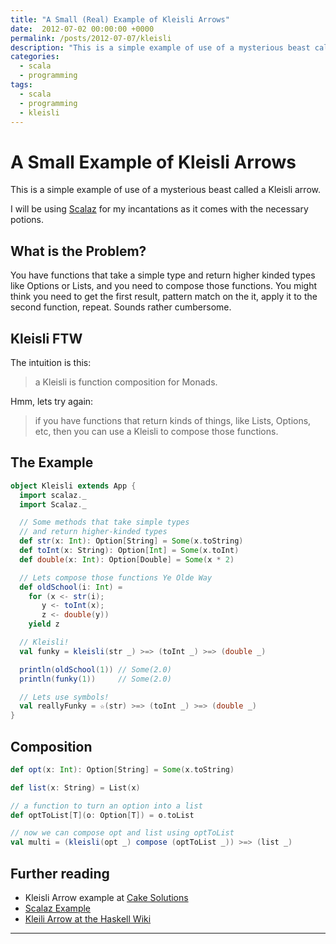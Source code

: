 ```yaml
---
title: "A Small (Real) Example of Kleisli Arrows"
date:  2012-07-02 00:00:00 +0000
permalink: /posts/2012-07-07/kleisli
description: "This is a simple example of use of a mysterious beast called a Kleisli arrow."
categories: 
  - scala
  - programming
tags:
  - scala
  - programming
  - kleisli
---
```

# A Small Example of Kleisli Arrows

This is a simple example of use of a mysterious beast called a Kleisli arrow.

I will be using [Scalaz](http://code.google.com/p/scalaz) for my incantations as it comes with the necessary potions.

## What is the Problem?

You have functions that take a simple type and return higher kinded types like Options or Lists, and you need to compose those functions. You might think you need to get the first result, pattern match on the it, apply it to the second function, repeat. Sounds rather cumbersome.

## Kleisli FTW

The intuition is this:

> a Kleisli is function composition for Monads.

Hmm, lets try again:

> if you have functions that return kinds of things, like Lists, Options, etc, then you can use a Kleisli to compose those functions.

## The Example

```scala
object Kleisli extends App {
  import scalaz._
  import Scalaz._

  // Some methods that take simple types
  // and return higher-kinded types
  def str(x: Int): Option[String] = Some(x.toString)
  def toInt(x: String): Option[Int] = Some(x.toInt)
  def double(x: Int): Option[Double] = Some(x * 2)

  // Lets compose those functions Ye Olde Way
  def oldSchool(i: Int) =
    for (x <- str(i);
       y <- toInt(x);
       z <- double(y))
    yield z

  // Kleisli!
  val funky = kleisli(str _) >=> (toInt _) >=> (double _)

  println(oldSchool(1)) // Some(2.0)
  println(funky(1))     // Some(2.0)

  // Lets use symbols!
  val reallyFunky = ☆(str) >=> (toInt _) >=> (double _)
}
```

## Composition

```scala
def opt(x: Int): Option[String] = Some(x.toString)

def list(x: String) = List(x)

// a function to turn an option into a list
def optToList[T](o: Option[T]) = o.toList

// now we can compose opt and list using optToList
val multi = (kleisli(opt _) compose (optToList _)) >=> (list _)
```

## Further reading

  - Kleisli Arrow example at [Cake Solutions](http://www.cakesolutions.net/teamblogs/2011/09/16/kleisli-arrows)
  - [Scalaz Example](http://scalaz.github.com/scalaz/scalaz-2.9.1-6.0.4/doc.sxr/scalaz/example/ExampleKleisli.scala.html)
  - [Kleili Arrow at the Haskell Wiki](http://www.haskell.org/haskellwiki/Arrow_tutorial)

---

